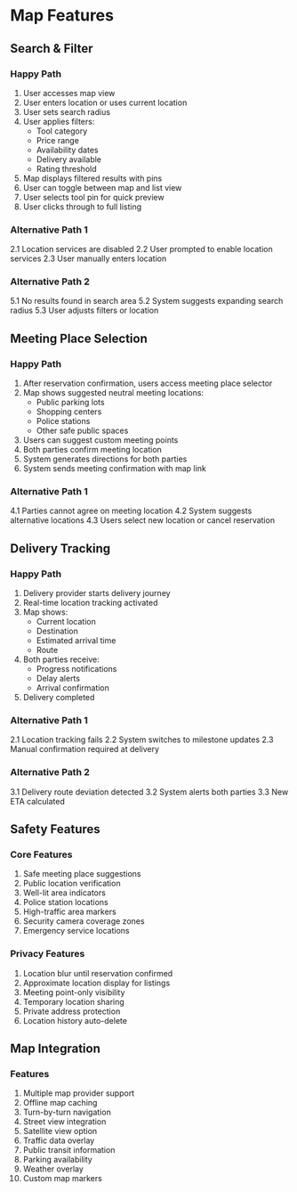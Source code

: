 # Map Features
## Search & Filter
### Happy Path
1. User accesses map view
2. User enters location or uses current location
3. User sets search radius
4. User applies filters:
   - Tool category
   - Price range
   - Availability dates
   - Delivery available
   - Rating threshold
5. Map displays filtered results with pins
6. User can toggle between map and list view
7. User selects tool pin for quick preview
8. User clicks through to full listing

### Alternative Path 1
2.1 Location services are disabled
2.2 User prompted to enable location services
2.3 User manually enters location

### Alternative Path 2
5.1 No results found in search area
5.2 System suggests expanding search radius
5.3 User adjusts filters or location

## Meeting Place Selection
### Happy Path
1. After reservation confirmation, users access meeting place selector
2. Map shows suggested neutral meeting locations:
   - Public parking lots
   - Shopping centers
   - Police stations
   - Other safe public spaces
3. Users can suggest custom meeting points
4. Both parties confirm meeting location
5. System generates directions for both parties
6. System sends meeting confirmation with map link

### Alternative Path 1
4.1 Parties cannot agree on meeting location
4.2 System suggests alternative locations
4.3 Users select new location or cancel reservation

## Delivery Tracking
### Happy Path
1. Delivery provider starts delivery journey
2. Real-time location tracking activated
3. Map shows:
   - Current location
   - Destination
   - Estimated arrival time
   - Route
4. Both parties receive:
   - Progress notifications
   - Delay alerts
   - Arrival confirmation
5. Delivery completed

### Alternative Path 1
2.1 Location tracking fails
2.2 System switches to milestone updates
2.3 Manual confirmation required at delivery

### Alternative Path 2
3.1 Delivery route deviation detected
3.2 System alerts both parties
3.3 New ETA calculated

## Safety Features
### Core Features
1. Safe meeting place suggestions
2. Public location verification
3. Well-lit area indicators
4. Police station locations
5. High-traffic area markers
6. Security camera coverage zones
7. Emergency service locations

### Privacy Features
1. Location blur until reservation confirmed
2. Approximate location display for listings
3. Meeting point-only visibility
4. Temporary location sharing
5. Private address protection
6. Location history auto-delete

## Map Integration
### Features
1. Multiple map provider support
2. Offline map caching
3. Turn-by-turn navigation
4. Street view integration
5. Satellite view option
6. Traffic data overlay
7. Public transit information
8. Parking availability
9. Weather overlay
10. Custom map markers
